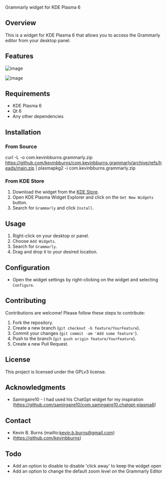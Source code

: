Grammarly widget for KDE Plasma 6

## Overview

This is a widget for KDE Plasma 6 that allows you to access the Grammarly editor from your desktop panel.

## Features

![image](https://github.com/user-attachments/assets/e634f475-6591-4099-94e1-e1cf249bc25d)

![image](https://github.com/user-attachments/assets/3eab3469-a9fb-4984-8d93-9a18cf3c6421)


## Requirements

- KDE Plasma 6
- Qt 6
- Any other dependencies

## Installation

### From Source

curl -L -o com.kevinbburns.grammarly.zip https://github.com/kevinbburns/com.kevinbburns.grammarly/archive/refs/heads/main.zip | plasmapkg2 -i com.kevinbburns.grammarly.zip

### From KDE Store

1. Download the widget from the [KDE Store](https://store.kde.org/).
2. Open KDE Plasma Widget Explorer and click on the `Get New Widgets` button.
3. Search for `Grammarly` and click `Install`.

## Usage

1. Right-click on your desktop or panel.
2. Choose `Add Widgets`.
3. Search for `Grammarly`.
4. Drag and drop it to your desired location.

## Configuration

- Open the widget settings by right-clicking on the widget and selecting `Configure`.


## Contributing

Contributions are welcome! Please follow these steps to contribute:

1. Fork the repository.
2. Create a new branch (`git checkout -b feature/YourFeature`).
3. Commit your changes (`git commit -am 'Add some feature'`).
4. Push to the branch (`git push origin feature/YourFeature`).
5. Create a new Pull Request.

## License

This project is licensed under the GPLv3 license.

## Acknowledgments

- Samirgaire10 - I had used his ChatGpt widget for my inspiration (https://github.com/samirgaire10/com.samirgaire10.chatgpt-plasma6)

## Contact

- Kevin B. Burns (mailto:kevin.b.burns@gmail.com)
- (https://github.com/kevinbburns)

## Todo
- Add an option to disable to disable 'click away' to keep the widget open
- Add an option to change the default zoom level on the Grammarly Editor

